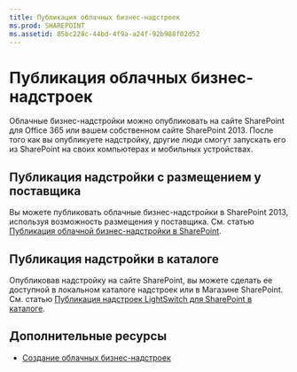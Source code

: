 ```yaml
---
title: Публикация облачных бизнес-надстроек
ms.prod: SHAREPOINT
ms.assetid: 85bc228c-44bd-4f9a-a24f-92b988f02d52
---
```



# Публикация облачных бизнес-надстроек
Облачные бизнес-надстройки можно опубликовать на сайте SharePoint для Office 365 или вашем собственном сайте SharePoint 2013. После того как вы опубликуете надстройку, другие люди смогут запускать его из SharePoint на своих компьютерах и мобильных устройствах.
## Публикация надстройки с размещением у поставщика

Вы можете публиковать облачные бизнес-надстройки в SharePoint 2013, используя возможность размещения у поставщика. См. статью  [Публикация облачной бизнес-надстройки в SharePoint](publish-a-cloud-business-add-in-to-sharepoint.md).




## Публикация надстройки в каталоге

Опубликовав надстройку на сайте SharePoint, вы можете сделать ее доступной в локальном каталоге надстроек или в Магазине SharePoint. См. статью  [Публикация надстроек LightSwitch для SharePoint в каталоге](http://blogs.msdn.com/b/lightswitch/archive/2013/04/29/publishing-lightswitch-apps-for-sharepoint-to-the-catalog.aspx). 




## Дополнительные ресурсы
<a name="bk_addresources"> </a>


-  [Создание облачных бизнес-надстроек](create-cloud-business-add-ins.md)



